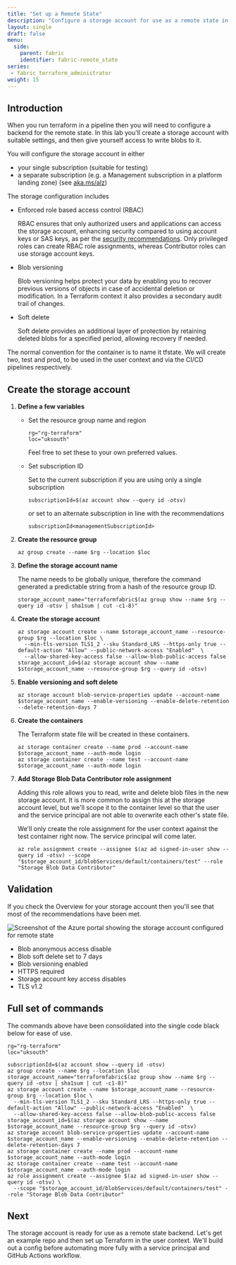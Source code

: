 ```yaml
---
title: "Set up a Remote State"
description: "Configure a storage account for use as a remote state in Terraform."
layout: single
draft: false
menu:
  side:
    parent: fabric
    identifier: fabric-remote_state
series:
 - fabric_terraform_administrator
weight: 15
---
```


## Introduction

When you run terraform in a pipeline then you will need to configure a backend for the remote state. In this lab you'll create a storage account with suitable settings, and then give yourself access to write blobs to it.

You will configure the storage account in either

- your single subscription (suitable for testing)
- a separate subscription (e.g. a Management subscription in a platform landing zone) (see [aka.ms/alz](https://aka.ms/alz))

The storage configuration includes

- Enforced role based access control (RBAC)

  RBAC ensures that only authorized users and applications can access the storage account, enhancing security compared to using account keys or SAS keys, as per the [security recommendations](https://learn.microsoft.com/azure/storage/blobs/security-recommendations). Only privileged roles can create RBAC role assignments, whereas Contributor roles can use storage account keys.

- Blob versioning

  Blob versioning helps protect your data by enabling you to recover previous versions of objects in case of accidental deletion or modification. In a Terraform context it also provides a secondary audit trail of changes.

- Soft delete

  Soft delete provides an additional layer of protection by retaining deleted blobs for a specified period, allowing recovery if needed.

The normal convention for the container is to name it tfstate. We will create two, test and prod, to be used in the user context and via the CI/CD pipelines respectively.

## Create the storage account

1. **Define a few variables**

    - Set the resource group name and region

        ```shell
        rg="rg-terraform"
        loc="uksouth"
        ```

        Feel free to set these to your own preferred values.

    - Set subscription ID

        Set to the current subscription if you are using only a single subscription

        ```shell
        subscriptionId=$(az account show --query id -otsv)
        ```

       or set to an alternate subscription in line with the recommendations

        ```shell
        subscriptionId<managementSubscriptionId>
        ```

1. **Create the resource group**

    ```shell
    az group create --name $rg --location $loc
    ```

1. **Define the storage account name**

    The name needs to be globally unique, therefore the command generated a predictable string from a hash of the resource group ID.

    ```shell
    storage_account_name="terraformfabric$(az group show --name $rg --query id -otsv | sha1sum | cut -c1-8)"
    ```

1. **Create the storage account**

    ```shell
    az storage account create --name $storage_account_name --resource-group $rg --location $loc \
      --min-tls-version TLS1_2 --sku Standard_LRS --https-only true --default-action "Allow" --public-network-access "Enabled"  \
      --allow-shared-key-access false --allow-blob-public-access false
    storage_account_id=$(az storage account show --name $storage_account_name --resource-group $rg --query id -otsv)
    ```

1. **Enable versioning and soft delete**

    ```shell
    az storage account blob-service-properties update --account-name $storage_account_name --enable-versioning --enable-delete-retention --delete-retention-days 7
    ```

1. **Create the containers**

    The Terraform state file will be created in these containers.

    ```shell
    az storage container create --name prod --account-name $storage_account_name --auth-mode login
    az storage container create --name test --account-name $storage_account_name --auth-mode login
    ```

1. **Add Storage Blob Data Contributor role assignment**

    Adding this role allows you to read, write and delete blob files in the new storage account. It is more common to assign this at the storage account level, but we'll scope it to the container level so that the user and the service principal are not able to overwrite each other's state file.

    We'll only create the role assignment for the user context against the test container right now. The service principal will come later.

    ```shell
    az role assignment create --assignee $(az ad signed-in-user show --query id -otsv) --scope "$storage_account_id/blobServices/default/containers/test" --role "Storage Blob Data Contributor"
    ```

## Validation

If you check the Overview for your storage account then you'll see that most of the recommendations have been met.

![Screenshot of the Azure portal showing the storage account configured for remote state](/fabric/images/remote_state_storage_account.png)

- Blob anonymous access disable
- Blob soft delete set to 7 days
- Blob versioning enabled
- HTTPS required
- Storage account key access disables
- TLS v1.2

## Full set of commands

The commands above have been consolidated into the single code black below for ease of use.

```shell
rg="rg-terraform"
loc="uksouth"

subscriptionId=$(az account show --query id -otsv)
az group create --name $rg --location $loc
storage_account_name="terraformfabric$(az group show --name $rg --query id -otsv | sha1sum | cut -c1-8)"
az storage account create --name $storage_account_name --resource-group $rg --location $loc \
  --min-tls-version TLS1_2 --sku Standard_LRS --https-only true --default-action "Allow" --public-network-access "Enabled"  \
  --allow-shared-key-access false --allow-blob-public-access false
storage_account_id=$(az storage account show --name $storage_account_name --resource-group $rg --query id -otsv)
az storage account blob-service-properties update --account-name $storage_account_name --enable-versioning --enable-delete-retention --delete-retention-days 7
az storage container create --name prod --account-name $storage_account_name --auth-mode login
az storage container create --name test --account-name $storage_account_name --auth-mode login
az role assignment create --assignee $(az ad signed-in-user show --query id -otsv) \
  --scope "$storage_account_id/blobServices/default/containers/test" --role "Storage Blob Data Contributor"
```

## Next

The storage account is ready for use as a remote state backend. Let's get an example repo and then set up Terraform in the user context. We'll build out a config before automating more fully with a service principal and GitHub Actions workflow.
